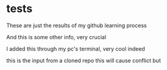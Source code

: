 # tests
These are just the results of my github learning process

And this is some other info, very crucial 

I added this through my pc's terminal, very cool indeed 

this is the input from a cloned repo
this will cause conflict but
